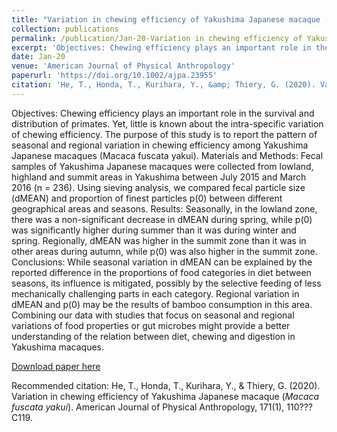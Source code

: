 ```yaml
---
title: "Variation in chewing efficiency of Yakushima Japanese macaque (Macaca fuscata yakui)"
collection: publications
permalink: /publication/Jan-20-Variation in chewing efficiency of Yakushima Japanese macaque (Macaca fuscata yakui)
excerpt: 'Objectives: Chewing efficiency plays an important role in the survival and distribution of primates. Yet, little is known about the intra-specific variation of chewing efficiency. The purpose of this study is to report the pattern of seasonal and regional variation in chewing efficiency among Yakushima Japanese macaques (Macaca fuscata yakui). Materials and Methods: Fecal samples of Yakushima Japanese macaques were collected from lowland, highland and summit areas in Yakushima between July 2015 and March 2016 (n = 236). Using sieving analysis, we compared fecal particle size (dMEAN) and proportion of finest particles p(0) between different geographical areas and seasons. Results: Seasonally, in the lowland zone, there was a non-significant decrease in dMEAN during spring, while p(0) was significantly higher during summer than it was during winter and spring. Regionally, dMEAN was higher in the summit zone than it was in other areas during autumn, while p(0) was also higher in the summit zone. Conclusions: While seasonal variation in dMEAN can be explained by the reported difference in the proportions of food categories in diet between seasons, its influence is mitigated, possibly by the selective feeding of less mechanically challenging parts in each category. Regional variation in dMEAN and p(0) may be the results of bamboo consumption in this area. Combining our data with studies that focus on seasonal and regional variations of food properties or gut microbes might provide a better understanding of the relation between diet, chewing and digestion in Yakushima macaques.'
date: Jan-20
venue: 'American Journal of Physical Anthropology'
paperurl: 'https://doi.org/10.1002/ajpa.23955'
citation: 'He, T., Honda, T., Kurihara, Y., &amp; Thiery, G. (2020). Variation in chewing efficiency of Yakushima Japanese macaque (<i>Macaca fuscata yakui</i>). American Journal of Physical Anthropology, 171(1), 110???C119.'
---
```

Objectives: Chewing efficiency plays an important role in the survival and distribution of primates. Yet, little is known about the intra-specific variation of chewing efficiency. The purpose of this study is to report the pattern of seasonal and regional variation in chewing efficiency among Yakushima Japanese macaques (Macaca fuscata yakui). Materials and Methods: Fecal samples of Yakushima Japanese macaques were collected from lowland, highland and summit areas in Yakushima between July 2015 and March 2016 (n = 236). Using sieving analysis, we compared fecal particle size (dMEAN) and proportion of finest particles p(0) between different geographical areas and seasons. Results: Seasonally, in the lowland zone, there was a non-significant decrease in dMEAN during spring, while p(0) was significantly higher during summer than it was during winter and spring. Regionally, dMEAN was higher in the summit zone than it was in other areas during autumn, while p(0) was also higher in the summit zone. Conclusions: While seasonal variation in dMEAN can be explained by the reported difference in the proportions of food categories in diet between seasons, its influence is mitigated, possibly by the selective feeding of less mechanically challenging parts in each category. Regional variation in dMEAN and p(0) may be the results of bamboo consumption in this area. Combining our data with studies that focus on seasonal and regional variations of food properties or gut microbes might provide a better understanding of the relation between diet, chewing and digestion in Yakushima macaques.

[Download paper here](https://doi.org/10.1002/ajpa.23955)

Recommended citation: He, T., Honda, T., Kurihara, Y., & Thiery, G. (2020). Variation in chewing efficiency of Yakushima Japanese macaque (<i>Macaca fuscata yakui</i>). American Journal of Physical Anthropology, 171(1), 110???C119.